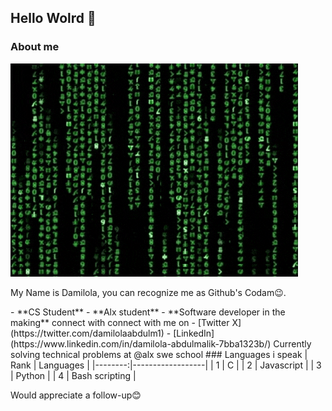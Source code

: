 ## Hello Wolrd 🤗
### About me
![Matrix of numbers](/status.gif)
<p>My Name is Damilola, you can recognize me as Github's Codam😉.</p>
- **CS Student**
- **Alx student**
- **Software developer in the making**
connect with connect with me on
- [Twitter X](https://twitter.com/damilolaabdulm1)
- [LinkedIn](https://www.linkedin.com/in/damilola-abdulmalik-7bba1323b/)
Currently solving technical problems at  @alx swe school
### Languages i speak
|  Rank   |    Languages     |
|--------:|------------------|
|    1    |         C        |
|    2    |    Javascript    |
|    3    |      Python      |
|    4    |  Bash scripting  |

Would appreciate a follow-up😊
